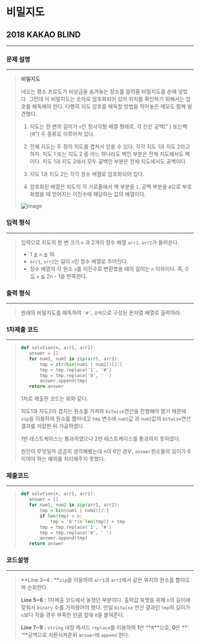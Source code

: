 # 비밀지도

## 2018 KAKAO BLIND

----



### 문제 설명

---

>**비밀지도**
>
>네오는 평소 프로도가 비상금을 숨겨놓는 장소를 알려줄 비밀지도를 손에 넣었다. 그런데 이 비밀지도는 숫자로 암호화되어 있어 위치를 확인하기 위해서는 암호를 해독해야 한다. 다행히 지도 암호를 해독할 방법을 적어놓은 메모도 함께 발견했다.
>
>1. 지도는 한 변의 길이가 `n`인 정사각형 배열 형태로, 각 칸은 공백(" ) 또는벽(#") 두 종류로 이루어져 있다.
>
>2. 전체 지도는 두 장의 지도를 겹쳐서 얻을 수 있다. 각각 지도 1과 지도 2라고 하자. 지도 1 또는 지도 2 중 어느 하나라도 벽인 부분은 전체 지도에서도 벽이다. 지도 1과 지도 2에서 모두 공백인 부분은 전체 지도에서도 공백이다.
>
>3. 지도 1과 지도 2는 각각 정수 배열로 암호화되어 있다.
>
>4. 암호화된 배열은 지도의 각 가로줄에서 벽 부분을 `1`, 공백 부분을 `0`으로 부호화했을 때 얻어지는 이진수에 해당하는 값의 배열이다.
>
>   
>
>   ![image](https://user-images.githubusercontent.com/33051018/68366244-2a8eed00-0176-11ea-8ae6-17a6c54f5350.png)



### 입력 형식

---

>입력으로 지도의 한 변 크기 `n` 과 2개의 정수 배열 `arr1`, `arr2`가 들어온다.
>
>- 1 ≦ `n` ≦ 16
>- `arr1`, `arr2`는 길이 `n`인 정수 배열로 주어진다.
>- 정수 배열의 각 원소 `x`를 이진수로 변환했을 때의 길이는 `n` 이하이다. 즉, 0 ≦ `x` ≦ 2n - 1을 만족한다.



### 출력 형식

---

>원래의 비밀지도를 해독하여 `'#'`, `공백`으로 구성된 문자열 배열로 출력하라.





### 1차제출 코드

---

>```python
>def solution(n, arr1, arr2):
>    answer = []
>    for num1, num2 in zip(arr1, arr2):
>        tmp = str(bin(num1 | num2))[2:]
>        tmp = tmp.replace('1', '#')
>        tmp = tmp.replace('0', ' ')
>        answer.append(tmp)
>    return answer
>```
>
>1차로 제출한 코드는 위와 같다.
>
>지도1과 지도2의 겹치는 원소를 가져와 `bitwise`연산을 진행해야 했기 때문에 `zip`을 이용하여 원소를 뽑아내고 `tmp` 변수에 `num1`값 과 `num2`값의 `bitwise`연산 결과를 저장한 뒤 가공하였다.
>
>1번 테스트케이스는 통과하였으나 2번 테스트케이스를 통과하지 못하였다.
>
>원인이 무엇일까 곰곰히 생각해봤는데 n이 6인 경우, `answer`원소들의 길이가 6이여야 하는 예외를 처리해주지 못했다.



### 제출코드

---

>```python
>def solution(n, arr1, arr2):
>    answer = []
>    for num1, num2 in zip(arr1, arr2):
>        tmp = bin(num1 | num2)[2:]
>        if len(tmp) < n:
>            tmp = '0'*(n-len(tmp)) + tmp
>        tmp = tmp.replace('1', '#')
>        tmp = tmp.replace('0', ' ')
>        answer.append(tmp)
>    return answer
>```



### 코드설명

---

>**Line 3~4 : **`zip`을 이용하여 `arr1`과 `arr2`에서 같은 위치의 원소를 뽑아오며 순회한다.
>
>**Line 5~6 :** 1차제출 코드에서 놓쳤던 부분이다. 출력값 포맷을 위해 `n`의 길이에 맞춰서 `binary` 수를 가져왔어야 했다. 만일 `bitwise` 연산 결과인 `tmp`의 길이가 `n`보다 작을 경우 부족한 만큼 앞에 `0`을 붙여준다.
>
>**Line 7~9 :** `string` 내장 메서드 `replace`를 이용하여 **1**은 **#**으로, **0**은 **' '**공백으로 치환시켜준뒤 `answer`에 `append`	한다.

